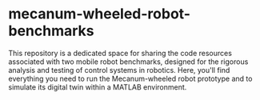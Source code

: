 # mecanum-wheeled-robot-benchmarks
This repository is a dedicated space for sharing the code resources associated with two mobile robot benchmarks, designed for the rigorous analysis and testing of control systems in robotics. Here, you'll find everything you need to run the Mecanum-wheeled robot prototype and to simulate its digital twin within a MATLAB environment.
